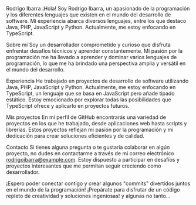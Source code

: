 Rodrigo Ibarra
¡Hola! Soy Rodrigo Ibarra, un apasionado de la programación y los diferentes lenguajes que existen en el mundo del desarrollo de software. Mi experiencia abarca diversos lenguajes, entre los que destaco Java, PHP, JavaScript y Python. Actualmente, me estoy enfocando en TypeScript.

Sobre mí
Soy un desarrollador comprometido y curioso que disfruta enfrentar desafíos técnicos y aprender constantemente. Mi pasión por la programación me ha llevado a aprender y dominar varios lenguajes de programación, lo que me ha brindado una perspectiva amplia y versátil en el mundo del desarrollo.

Experiencia
He trabajado en proyectos de desarrollo de software utilizando Java, PHP, JavaScript y Python. Actualmente, me estoy enfocando en TypeScript, un lenguaje que se basa en JavaScript pero añade tipado estático. Estoy emocionado por explorar todas las posibilidades que TypeScript ofrece y aplicarlo en proyectos futuros.

Mis proyectos
En mi perfil de GitHub encontrarás una variedad de proyectos en los que he trabajado, desde aplicaciones web hasta scripts y librerías. Estos proyectos reflejan mi pasión por la programación y mi dedicación para crear soluciones eficientes y de calidad.

Contacto
Si tienes alguna pregunta o te gustaría colaborar en algún proyecto, no dudes en contactarme a través de mi correo electrónico rodrigoibarra@example.com. Estoy dispuesto a participar en desafíos y proyectos interesantes que me permitan seguir creciendo como desarrollador.

¡Espero poder conectar contigo y crear algunos "commits" divertidos juntos en el mundo de la programación! ¡Prepárate para disfrutar de un código repleto de creatividad y soluciones ingeniosas! y algunas no tanto...
